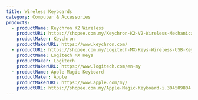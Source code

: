 ```yaml
---
title: Wireless Keyboards
category: Computer & Accessories
products:
  - productName: Keychron K2 Wireless
    productURL: https://shopee.com.my/Keychron-K2-V2-Wireless-Mechanical-Keyboard-i.326123835.5859263876
    productMaker: Keychron
    productMakerURL: https://www.keychron.com/
  - productURL: https://shopee.com.my/Logitech-MX-Keys-Wireless-USB-Keyboard-Graphite-i.58359596.6748713307
    productName: Logitech MX Keys
    productMaker: Logitech
    productMakerURL: https://www.logitech.com/en-my
  - productName: Apple Magic Keyboard
    productMaker: Apple
    productMakerURL: https://www.apple.com/my/
    productURL: https://shopee.com.my/Apple-Magic-Keyboard-i.304509804.7659160099
---
```

